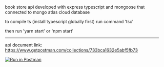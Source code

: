 book store api developed with express typescript and mongoose
that connected to mongo atlas cloud database

to compile ts (install typescript globally first)
run command 'tsc'

then run 'yarn start' or 'npm start'

---

api document link: https://www.getpostman.com/collections/733bca1632e5abf5fb73

[![Run in Postman](https://run.pstmn.io/button.svg)](https://app.getpostman.com/run-collection/5065220-4985a4d5-c40c-46f4-b93b-ed958fc67b69?action=collection%2Ffork&collection-url=entityId%3D5065220-4985a4d5-c40c-46f4-b93b-ed958fc67b69%26entityType%3Dcollection%26workspaceId%3Dc68ea21b-f058-4273-a8cb-699c1249f4c7)
